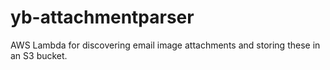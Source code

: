 # yb-attachmentparser
AWS Lambda for discovering email image attachments and storing these in an S3 bucket.
